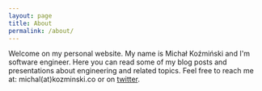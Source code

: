 ```yaml
---
layout: page
title: About
permalink: /about/
---
```

Welcome on my personal website. My name is Michał Koźmiński and I'm software engineer. Here you can read some of my blog posts and presentations about engineering and related topics. Feel free to reach me at: michal(at)kozminski.co or on [twitter](http://twitter.com/michalkozminski).